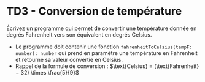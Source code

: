 # TD3 - Conversion de température

Écrivez un programme qui permet de convertir une température donnée en degrés Fahrenheit vers son équivalent en degrés Celsius.

- Le programme doit contenir une fonction `fahrenheitToCelsius(tempF: number): number` qui prend en paramètre une température en Fahrenheit et retourne sa valeur convertie en Celsius.
- Rappel de la formule de conversion : $\text{Celsius} = (\text{Fahrenheit} − 32) \times \frac{5}{9}$
